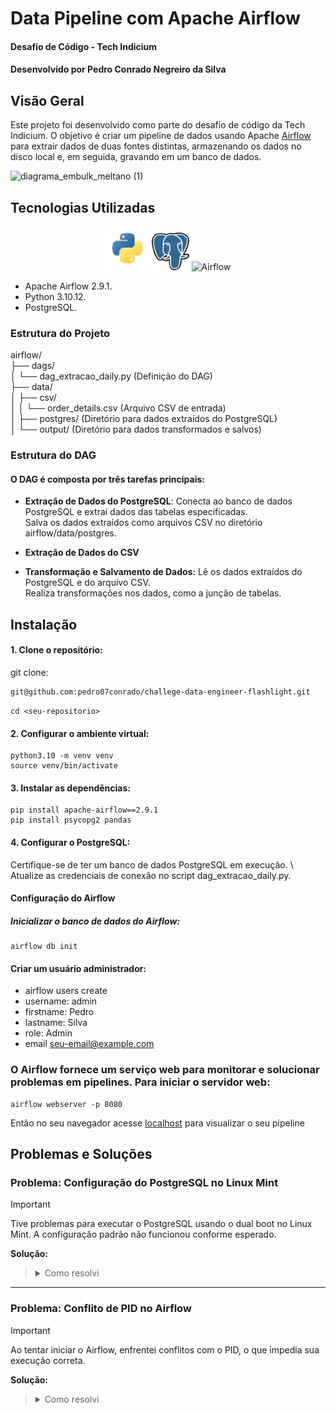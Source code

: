 # Data Pipeline com Apache Airflow
#### Desafio de Código - Tech Indicium
#### Desenvolvido por Pedro Conrado Negreiro da Silva

## Visão Geral
Este projeto foi desenvolvido como parte do desafio de código da Tech Indicium. O objetivo é criar um pipeline de dados usando Apache [Airflow]([url](https://airflow.apache.org/)) para extrair dados de duas fontes distintas, armazenando os dados no disco local e, em seguida, gravando em um banco de dados.

![diagrama_embulk_meltano (1)](https://github.com/pedro07conrado/challege-data-engineer-flashlight./assets/113401454/fd6d1f64-0cfe-4c59-a356-7d78c2469ff1)





## Tecnologias Utilizadas
<p align="center">
   <img src="https://raw.githubusercontent.com/github/explore/main/topics/python/python.png" alt="Python" width="70" height="70"/> 
   <img src="https://raw.githubusercontent.com/github/explore/main/topics/postgresql/postgresql.png" alt="PostgreSQL" width="60" height="60"/>
   <img src="https://upload.wikimedia.org/wikipedia/commons/d/de/AirflowLogo.png" alt="Airflow" width="85" height="60"/> 
</p>

- Apache Airflow 2.9.1. 
- Python 3.10.12. 
- PostgreSQL. 

### Estrutura do Projeto
airflow/ \
├── dags/ \
│   └── dag_extracao_daily.py (Definição do DAG) \
├── data/ \
│   ├── csv/ \
│   │   └── order_details.csv (Arquivo CSV de entrada) \
│   ├── postgres/ (Diretório para dados extraídos do PostgreSQL) \
│   └── output/ (Diretório para dados transformados e salvos) 

### Estrutura do DAG
#### O DAG é composta por três tarefas principais:

- **Extração de Dados do PostgreSQL**: 
Conecta ao banco de dados PostgreSQL e extrai dados das tabelas especificadas. \
Salva os dados extraídos como arquivos CSV no diretório airflow/data/postgres.

- **Extração de Dados do CSV**

- **Transformação e Salvamento de Dados:**
Lê os dados extraídos do PostgreSQL e do arquivo CSV. \
Realiza transformações nos dados, como a junção de tabelas.

## Instalação
#### 1. Clone o repositório:
git clone:
```
git@github.com:pedro07conrado/challege-data-engineer-flashlight.git
``` 
`cd <seu-repositorio>`

#### 2. Configurar o ambiente virtual:
```
python3.10 -m venv venv 
source venv/bin/activate
```

#### 3. Instalar as dependências:
```
pip install apache-airflow==2.9.1 
pip install psycopg2 pandas
```

#### 4. Configurar o PostgreSQL:
Certifique-se de ter um banco de dados PostgreSQL em execução. \ 
Atualize as credenciais de conexão no script dag_extracao_daily.py.

#### Configuração do Airflow
##### Inicializar o banco de dados do Airflow: 
```
airflow db init
```

#### Criar um usuário administrador: 
- airflow users create 
- username: admin 
- firstname: Pedro 
- lastname: Silva 
- role: Admin 
- email seu-email@example.com
   

### O Airflow fornece um serviço web para monitorar e solucionar problemas em pipelines. Para iniciar o servidor web:
 ```
airflow webserver -p 8080
```
Então no seu navegador acesse [localhost](http://localhost:8080/home) para visualizar o seu pipeline

## Problemas e Soluções

### Problema: Configuração do PostgreSQL no Linux Mint

> [!IMPORTANT]
> Tive problemas para executar o PostgreSQL usando o dual boot no Linux Mint. A configuração padrão não funcionou conforme esperado.

**Solução:**
> <details><summary>Como resolvi</summary>
> 
> O vídeo [How to Install PostgreSQL on Linux Mint](https://www.youtube.com/watch?v=BykmBY-GgvE&t=1s) foi extremamente útil para resolver esses problemas. 
> Seguindo os passos, consegui instalar e configurar corretamente o PostgreSQL. 
> 
> - Certifique-se de que todos os pacotes estejam atualizados:
> 
> ```bash
> sudo apt update && sudo apt upgrade
> ```
> 
> - Após isso, siga o tutorial do vídeo para os detalhes da instalação.
> </details>

---

### Problema: Conflito de PID no Airflow

> [!IMPORTANT]
> Ao tentar iniciar o Airflow, enfrentei conflitos com o PID, o que impedia sua execução correta.

**Solução:**
> <details><summary>Como resolvi</summary>
> 
> Identifiquei o processo em conflito utilizando o comando:
> 
> ```bash
> ps aux | grep airflow
> ```
> 
> Depois finalizei o processo em conflito com:
> 
> ```bash
> kill <pid>
> ```
> 
> Onde `<pid>` deve ser substituído pelo número do processo listado.
> 
> </details>

